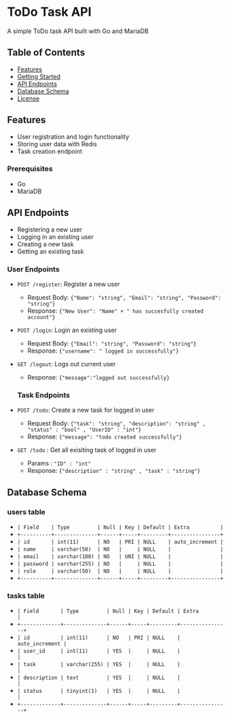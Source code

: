 # ToDo Task API

A simple ToDo task API built with Go and MariaDB

## Table of Contents

* [Features](#features)
* [Getting Started](#getting-started)
* [API Endpoints](#api-endpoints)
* [Database Schema](#database-schema)
* [License](#license)

## Features

* User registration and login functionality
* Storing user data with Redis
* Task creation endpoint

### Prerequisites

* Go
* MariaDB 

## API Endpoints
* Registering a new user
* Logging in an existing user
* Creating a new task
* Getting an existing task
### User Endpoints

* `POST /register`: Register a new user
	+ Request Body: `{"Name": "string", "Email": "string", "Password": "string"}`
	+ Response: `{"New User": "Name" + " has succesfully created account"}`
* `POST /login`: Login an existing user
	+ Request Body: `{"Email": "string", "Password": "string"}`
	+ Response: `{"username": " logged in successfully"}`
* `GET /logout`: Logs out current user
	+ Response: `{"message":"logged out successfully}`

    ### Task Endpoints

* `POST /todo`: Create a new task for logged in user
	+ Request Body: `{"task": "string", "description": "string" , "status" : "bool" , "UserID" : "int"}`
	+ Response: `{"message": "todo created successfully"}`
* `GET /todo` : Get all exisiting task of logged in user
    + Params : `"ID" : "int"`
    + Response: `{"description" : "string" , "task" : "string"}`

## Database Schema

### users table

+ `| Field    | Type         | Null | Key | Default | Extra          |`
+ `+----------+--------------+------+-----+---------+----------------+`
+ `| id       | int(11)      | NO   | PRI | NULL    | auto_increment |`
+ `| name     | varchar(50)  | NO   |     | NULL    |                |`
+ `| email    | varchar(100) | NO   | UNI | NULL    |                |`
+ `| password | varchar(255) | NO   |     | NULL    |                |`
+ `| role     | varchar(50)  | NO   |     | NULL    |                |`
+ `+----------+--------------+------+-----+---------+----------------+`

### tasks table

+ `| Field       | Type         | Null | Key | Default | Extra          |`
+ `+-------------+--------------+------+-----+---------+----------------+`
+ `| id          | int(11)      | NO   | PRI | NULL    | auto_increment |`
+ `| user_id     | int(11)      | YES  |     | NULL    |                |`
+ `| task        | varchar(255) | YES  |     | NULL    |                |`
+ `| description | text         | YES  |     | NULL    |                |`
+ `| status      | tinyint(1)   | YES  |     | NULL    |                |`
+ `+-------------+--------------+------+-----+---------+----------------+`